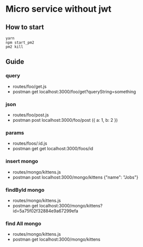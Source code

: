 # Micro service without jwt
## How to start
```
yarn
npm start_pm2
pm2 kill
```
## Guide
### query
- routes/foo/get.js
- postman get localhost:3000/foo/get?queryString=something
### json
- routes/foo/post.js
- postman post localhost:3000/foo/post ({ a: 1, b: 2 })
### params
- routes/foos/:id.js
- postman get get localhost:3000/foos/id

### insert mongo
- routes/mongo/kittens.js
- postman post localhost:3000/mongo/kittens {"name": "Jobs"}

### findById mongo
- routes/mongo/kittens.js
- postman get localhost:3000/mongo/kittens?id=5a75f02f32884e9a67299efa

### find All mongo
- routes/mongo/kittens.js
- postman get localhost:3000/mongo/kittens
